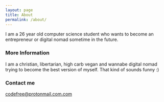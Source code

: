 ```yaml
---
layout: page
title: About
permalink: /about/
---
```


I am a 26 year old computer science student who wants to become an entrepreneur or digital nomad sometime in the future. 

### More Information

I am a christian, libertarian, high carb vegan and wannabe digital nomad trying to become the best version of myself. That kind of sounds funny :)

### Contact me

[codefree@protonmail.com.com](mailto:codefree@protonmail.com)
